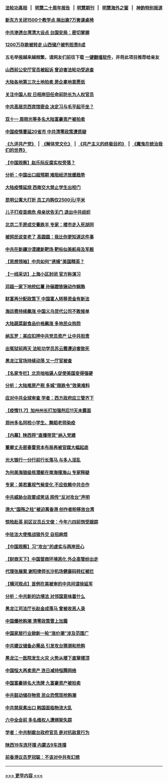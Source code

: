 #### [法轮功真相](https://github.com/gfw-breaker/truth/blob/master/README.md?t=0) &nbsp;&nbsp;|&nbsp;&nbsp; [明慧二十周年报告](https://github.com/gfw-breaker/mh-reports/blob/master/README.md?t=0) &nbsp;&nbsp;|&nbsp;&nbsp;[明慧期刊](https://github.com/gfw-breaker/mh-qikan) &nbsp;&nbsp;|&nbsp;&nbsp; [明慧海外之窗](https://github.com/gfw-breaker/mh-news/blob/master/README.md?t=0) &nbsp;&nbsp;|&nbsp;&nbsp; [神韵特别报道](https://github.com/gfw-breaker/mh-news/blob/master/shenyun.md?t=0)
#### [新东方关闭1500个教学点 捐出逾7万套课桌椅](../pages/nsc413/n13361303.md?t=11082050) 
#### [中共渗透台湾清大设点 台国安局：密切掌握](../pages/nsc413/n13361318.md?t=11082050) 
#### [1200万存款被转走 山西储户被判担责8成](../pages/nsc413/n13361440.md?t=11082050) 
#### 五毛举报越来越频繁，请网友们前往下载 [一键翻墙软件](https://github.com/gfw-breaker/ssr-accounts)，并将此项目推荐给亲友
#### [山西前公安厅官员被起诉 曾迫害法轮功受追查](../pages/nsc413/n13361333.md?t=11082050) 
#### [大陆各地第三次土地拍卖 房企拿地意愿低](../pages/nsc413/n13360612.md?t=11082050) 
#### [关注中国人权 日相岸田任命前防长为人权官员](../pages/nsc413/n13361113.md?t=11082050) 
#### [中共高层京西宾馆密会 决定习与毛平起平坐？](../pages/nsc413/n13360344.md?t=11082050) 
#### [双十一 周晓光等多名大陆富豪资产被拍卖](../pages/nsc413/n13360594.md?t=11082050) 
#### [中国疫情蔓延20省市 中共清零政策遭质疑](../pages/nsc413/n13360282.md?t=11082050) 
#### [《九评共产党》](https://github.com/begood0513/9ping.md/blob/master/README.md) &nbsp;|&nbsp; [《解体党文化》](../../../../jtdwh.md/blob/master/README.md)  &nbsp;|&nbsp; [《共产主义的终极目的》](../../../../gczydzjmd.md/blob/master/README.md) &nbsp;|&nbsp; [《魔鬼在统治我们的世界》](../../../../mgztzwmdsj.md/blob/master/README.md) 
#### [【中国观察】赵乐际反腐实权旁落？](../pages/nsc413/n13360268.md?t=11082050) 
#### [分析：中国出口超预期 难阻经济放缓趋势](../pages/nsc413/n13360712.md?t=11082050) 
#### [大陆疫情延烧 西南交大禁止学生出校门](../pages/nsc413/n13360566.md?t=11082050) 
#### [昆明公寓大打折 员工内购仅2500元/平米](../pages/nsc413/n13360275.md?t=11082050) 
#### [儿子打疫苗病危 母亲状告无门 退出中共组织](../pages/nsc413/n13356568.md?t=11082050) 
#### [北京二手房成交量跌半 专家：楼市走入死胡同](../pages/nsc413/n13360599.md?t=11082050) 
#### [被网民说变老了 高圆圆：我比你更知道这件事](../pages/nsc413/n13360233.md?t=11082050) 
#### [中共在新疆沙漠建新靶场 靶标似美航母及军舰](../pages/nsc413/n13360009.md?t=11082050) 
#### [【思想领袖】中共如何“诱捕”美国精英？](../pages/nsc413/n13328557.md?t=11082050) 
#### [【一线采访】上海小区封闭 官方称演习](../pages/nsc413/n13359733.md?t=11082050) 
#### [邓超一家下地挖红薯 孙俪蹬铁锹动作娴熟](../pages/nsc413/n13359933.md?t=11082050) 
#### [财富再分配政策下 中国富人转移资金有新法](../pages/nsc413/n13360182.md?t=11082050) 
#### [海运费持续飙涨 中国义乌货代公司不敢接单](../pages/nsc413/n13360057.md?t=11082050) 
#### [大陆蔬菜副食品价格飙涨 多地民众抱怨](../pages/nsc413/n13360083.md?t=11082050) 
#### [纳瓦罗：美应扣押中共党员资产 让中共担责](../pages/nsc413/n13359963.md?t=11082050) 
#### [出冤狱前两天 法轮功学员苏云霞遭迫害致死](../pages/nsc413/n13359313.md?t=11082050) 
#### [黑龙江官场持续动荡 又一厅官被查](../pages/nsc413/n13359923.md?t=11082050) 
#### [【名家专栏】北京咄咄逼人促使美国变得强硬](../pages/nsc413/n13355939.md?t=11082050) 
#### [分析：大陆推房产税 多城“限跌令”效果难料](../pages/nsc413/n13359635.md?t=11082050) 
#### [应对中共全球审查 学者：西方政府应三管齐下](../pages/nsc413/n13354082.md?t=11082050) 
#### [【疫情11.7】加州州长打加强剂后11天未露面](../pages/nsc413/n13359330.md?t=11082050) 
#### [郑州多名同校小学生、舞蹈老师染疫](../pages/nsc413/n13359304.md?t=11082050) 
#### [【内幕】陕西将“直播带货”纳入党建](../pages/nsc413/n13354322.md?t=11082050) 
#### [董卿丈夫密春雷资本布局再被官媒大幅起底](../pages/nsc413/n13359067.md?t=11082050) 
#### [光大银行一分行前行长落马 与多人淫乱](../pages/nsc413/n13358900.md?t=11082050) 
#### [为何美海狼级核潜艇在南海撞海山 专家释疑](../pages/nsc413/n13353791.md?t=11082050) 
#### [专家：美若重视气候变化 不应依赖中共合作](../pages/nsc413/n13358406.md?t=11082050) 
#### [中共威胁台政要成笑话 网传“反对攻台”声明](../pages/nsc413/n13358413.md?t=11082050) 
#### [港大“国殇之柱”被迫离香港 创作者盼移放台湾](../pages/nsc413/n13358519.md?t=11082050) 
#### [惊险赴英 前区议员丘文俊：今年六四前饱受跟踪](../pages/nsc413/n13358644.md?t=11082050) 
#### [中驻法大使推战狼外交 自招麻烦](../pages/nsc413/n13356374.md?t=11082050) 
#### [【中国观察】习“攻台”的虚实与两岸民心](../pages/nsc413/n13358640.md?t=11082050) 
#### [【财商天下】中国营商环境恶化 外企高管纷出走](../pages/nsc413/n13358077.md?t=11082050) 
#### [代理张展案 谢阳律师长沙机场健康码转红被拦](../pages/nsc413/n13358444.md?t=11082050) 
#### [【横河观点】首例在美被审的中共间谍徐延军](../pages/nsc413/n13358506.md?t=11082050) 
#### [分析：中共新的边境法 对邻国意味着什么](../pages/nsc413/n13358299.md?t=11082050) 
#### [黑龙江司法厅长赵金成落马 曾被收恶人录](../pages/nsc413/n13358407.md?t=11082050) 
#### [中国爆抢购潮 清零政策雪上加霜](../pages/nsc413/n13358365.md?t=11082050) 
#### [中国家居行业掀新一轮“涨价潮”涉及范围广](../pages/nsc413/n13358363.md?t=11082050) 
#### [中共建议储备必需品 引发攻台猜测和抢购](../pages/nsc413/n13358287.md?t=11082050) 
#### [黑龙江一医院发生火灾 火势从楼下直窜楼顶](../pages/nsc413/n13358304.md?t=11082050) 
#### [中国恒大再卖资产 连日减持恒腾网络](../pages/nsc413/n13358272.md?t=11082050) 
#### [中国富豪排名大洗牌 九富豪资产被拍卖](../pages/nsc413/n13357114.md?t=11082050) 
#### [中共鼓动储存物资 民众恐慌现抢购潮](../pages/nsc413/n13357092.md?t=11082050) 
#### [中共禁尿素出口 韩国面临物流大乱](../pages/nsc413/n13357089.md?t=11082050) 
#### [六中全会前 多名维权人遭绑架失踪](../pages/nsc413/n13357986.md?t=11082050) 
#### [学者：中共制裁台政府官员 是对抗敌意行为](../pages/nsc413/n13357604.md?t=11082050) 
#### [陕西19车连环撞 内蒙古9车连撞](../pages/nsc413/n13357587.md?t=11082050) 
#### [前香港议员罗冠聪：不该对中共有幻想](../pages/nsc413/n13357561.md?t=11082050) 

----
#### [ >>> 更早内容 <<< ](../indexes/nsc413-earlier.md)

